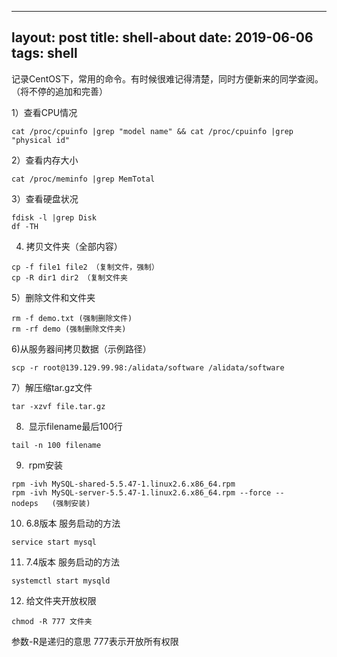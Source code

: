 ---
layout: post
title: shell-about
date: 2019-06-06
tags: shell
----

记录CentOS下，常用的命令。有时候很难记得清楚，同时方便新来的同学查阅。（将不停的追加和完善）

1）查看CPU情况

```shell
cat /proc/cpuinfo |grep "model name" && cat /proc/cpuinfo |grep "physical id"
```

2）查看内存大小

```shell
cat /proc/meminfo |grep MemTotal
```

3）查看硬盘状况

```shell
fdisk -l |grep Disk
df -TH
```

4) 拷贝文件夹（全部内容）

```shell
cp -f file1 file2 （复制文件，强制）
cp -R dir1 dir2 （复制文件夹
```

5）删除文件和文件夹

```shell
rm -f demo.txt (强制删除文件)
rm -rf demo (强制删除文件夹)
```

6)从服务器间拷贝数据（示例路径）

```shell
scp -r root@139.129.99.98:/alidata/software /alidata/software
```

7）解压缩tar.gz文件

```shell
tar -xzvf file.tar.gz
```

8)  显示filename最后100行

```shell
tail -n 100 filename
```

9)  rpm安装

```shell
rpm -ivh MySQL-shared-5.5.47-1.linux2.6.x86_64.rpm
rpm -ivh MySQL-server-5.5.47-1.linux2.6.x86_64.rpm --force --nodeps   (强制安装)
```

10) 6.8版本 服务启动的方法

```shell
service start mysql
```

11) 7.4版本 服务启动的方法

```shell
systemctl start mysqld
```

12) 给文件夹开放权限

```shell
chmod -R 777 文件夹
```

参数-R是递归的意思
777表示开放所有权限